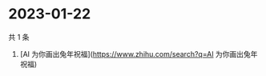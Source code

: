 # 2023-01-22

共 1 条

<!-- BEGIN ZHIHUSEARCH -->
<!-- 最后更新时间 Sun Jan 22 2023 00:11:40 GMT+0800 (China Standard Time) -->
1. [AI 为你画出兔年祝福](https://www.zhihu.com/search?q=AI 为你画出兔年祝福)
<!-- END ZHIHUSEARCH -->
